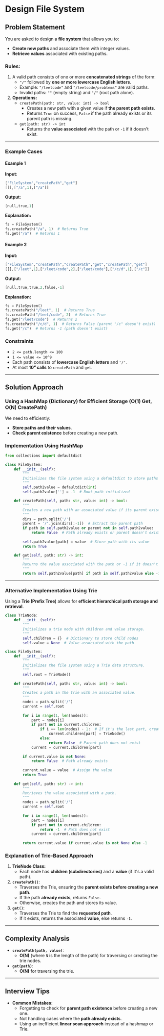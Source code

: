 # Design File System

## Problem Statement
You are asked to design a **file system** that allows you to:
- **Create new paths** and associate them with integer values.
- **Retrieve values** associated with existing paths.

### **Rules:**
1. A valid path consists of one or more **concatenated strings** of the form:
   - `"/"` followed by **one or more lowercase English letters**.
   - Example: `"/leetcode"` and `"/leetcode/problems"` are valid paths.
   - Invalid paths: `""` (empty string) and `"/"` (root path alone).
2. **Operations:**
   - `createPath(path: str, value: int) -> bool`
     - Creates a new path with a given value if **the parent path exists**.
     - Returns `True` on success, `False` if the path already exists or its parent path is missing.
   - `get(path: str) -> int`
     - Returns the **value associated** with the path or `-1` if it doesn't exist.

---

### Example Cases
#### Example 1
**Input:**
```python
["FileSystem","createPath","get"]
[[],["/a",1],["/a"]]
```
**Output:**
```python
[null,true,1]
```
**Explanation:**
```python
fs = FileSystem()
fs.createPath("/a", 1)  # Returns True
fs.get("/a")  # Returns 1
```

#### Example 2
**Input:**
```python
["FileSystem","createPath","createPath","get","createPath","get"]
[[],["/leet",1],["/leet/code",2],["/leet/code"],["/c/d",1],["/c"]]
```
**Output:**
```python
[null,true,true,2,false,-1]
```
**Explanation:**
```python
fs = FileSystem()
fs.createPath("/leet", 1)  # Returns True
fs.createPath("/leet/code", 2)  # Returns True
fs.get("/leet/code")  # Returns 2
fs.createPath("/c/d", 1)  # Returns False (parent "/c" doesn't exist)
fs.get("/c")  # Returns -1 (path doesn't exist)
```

### Constraints
- `2 <= path.length <= 100`
- `1 <= value <= 10^9`
- Each path consists of **lowercase English letters** and `'/'`.
- At most **10⁴ calls** to `createPath` and `get`.

---

## Solution Approach
### **Using a HashMap (Dictionary) for Efficient Storage (O(1) Get, O(N) CreatePath)**
We need to efficiently:
- **Store paths and their values**.
- **Check parent existence** before creating a new path.

### **Implementation Using HashMap**
```python
from collections import defaultdict

class FileSystem:
    def __init__(self):
        """
        Initializes the file system using a defaultdict to store paths and values.
        """
        self.path2value = defaultdict(int)
        self.path2value[''] = -1  # Root path initialized

    def createPath(self, path: str, value: int) -> bool:
        """
        Creates a new path with an associated value if its parent exists.
        """
        dirs = path.split('/')
        parent = '/'.join(dirs[:-1])  # Extract the parent path
        if path in self.path2value or parent not in self.path2value:
            return False  # Path already exists or parent doesn't exist
        
        self.path2value[path] = value  # Store path with its value
        return True

    def get(self, path: str) -> int:
        """
        Returns the value associated with the path or -1 if it doesn't exist.
        """
        return self.path2value[path] if path in self.path2value else -1  # Return value or -1 if path not found
```

---

### **Alternative Implementation Using Trie**
Using a **Trie (Prefix Tree)** allows for **efficient hierarchical path storage and retrieval**.

```python
class TrieNode:
    def __init__(self):
        """
        Initializes a trie node with children and value storage.
        """
        self.children = {}  # Dictionary to store child nodes
        self.value = None  # Value associated with the path

class FileSystem:
    def __init__(self):
        """
        Initializes the file system using a Trie data structure.
        """
        self.root = TrieNode()
    
    def createPath(self, path: str, value: int) -> bool:
        """
        Creates a path in the trie with an associated value.
        """
        nodes = path.split('/')
        current = self.root
        
        for i in range(1, len(nodes)):
            part = nodes[i]
            if part not in current.children:
                if i == len(nodes) - 1:  # If it's the last part, create it
                    current.children[part] = TrieNode()
                else:
                    return False  # Parent path does not exist
            current = current.children[part]
        
        if current.value is not None:
            return False  # Path already exists
        
        current.value = value  # Assign the value
        return True
    
    def get(self, path: str) -> int:
        """
        Retrieves the value associated with a path.
        """
        nodes = path.split('/')
        current = self.root
        
        for i in range(1, len(nodes)):
            part = nodes[i]
            if part not in current.children:
                return -1  # Path does not exist
            current = current.children[part]
        
        return current.value if current.value is not None else -1
```

### **Explanation of Trie-Based Approach**
1. **TrieNode Class:**
   - Each node has **children (subdirectories)** and a **value** (if it's a valid path).
2. **`createPath()`**:
   - Traverses the Trie, ensuring the **parent exists before creating a new path**.
   - If the path **already exists**, returns `False`.
   - Otherwise, creates the path and stores its value.
3. **`get()`**:
   - Traverses the Trie to find the **requested path**.
   - If it exists, returns the associated **value**, else returns `-1`.

---

## Complexity Analysis
- **`createPath(path, value)`**:
  - **O(N)** (where `N` is the length of the path) for traversing or creating the trie nodes.
- **`get(path)`**:
  - **O(N)** for traversing the trie.

---

## Interview Tips
- **Common Mistakes:**
  - Forgetting to check for **parent path existence** before creating a new one.
  - Not handling cases where the **path already exists**.
  - Using an inefficient **linear scan approach** instead of a hashmap or Trie.
